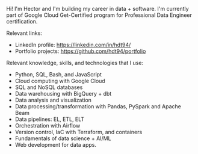 Hi! I'm Hector and I'm building my career in data + software. I'm currently part of Google Cloud Get-Certified program for Professional Data Engineer certification.

Relevant links:
- LinkedIn profile: https://linkedin.com/in/hdt94/
- Portfolio projects: https://github.com/hdt94/portfolio

Relevant knowledge, skills, and technologies that I use:
- Python, SQL, Bash, and JavaScript
- Cloud computing with Google Cloud
- SQL and NoSQL databases
- Data warehousing with BigQuery + dbt
- Data analysis and visualization
- Data processing/transformation with Pandas, PySpark and Apache Beam
- Data pipelines: EL, ETL, ELT
- Orchestration with Airflow
- Version control, IaC with Terraform, and containers
- Fundamentals of data science + AI/ML 
- Web development for data apps.
